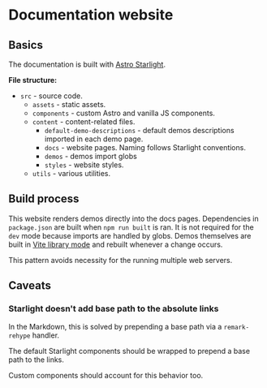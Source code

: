 # Documentation website

## Basics

The documentation is built with [Astro Starlight](https://starlight.astro.build/).

**File structure:**

- `src` - source code.
   - `assets` - static assets.
   - `components` - custom Astro and vanilla JS components.
   - `content` - content-related files.
      - `default-demo-descriptions` - default demos descriptions imported in each demo page.
      - `docs` - website pages. Naming follows Starlight conventions.
      - `demos` - demos import globs
      - `styles` - website styles.
   - `utils` - various utilities.

## Build process

This website renders demos directly into the docs pages. Dependencies in `package.json` are built when
`npm run built` is ran. It is not required for the `dev` mode because imports are handled by globs.
Demos themselves are built in [Vite library mode](https://vite.dev/guide/build.html#library-mode) and rebuilt whenever
a change occurs.

This pattern avoids necessity for the running multiple web servers.

## Caveats

### Starlight doesn't add base path to the absolute links

In the Markdown, this is solved by prepending a base path via a `remark-rehype` handler.

The default Starlight components should be wrapped to prepend a base path to the links.

Custom components should account for this behavior too.
